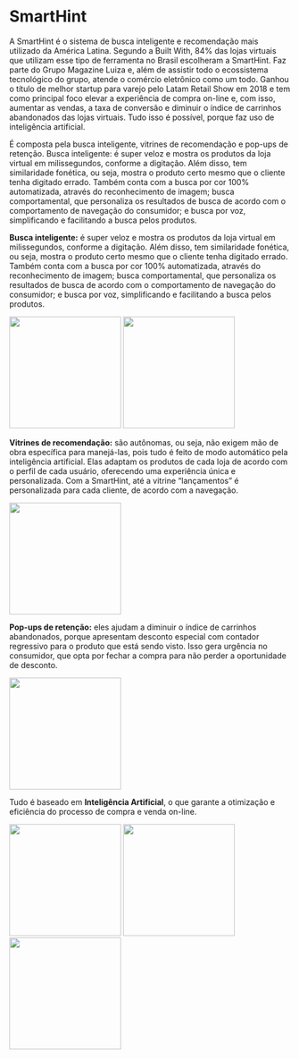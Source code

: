 # SmartHint

A SmartHint é o sistema de busca inteligente e recomendação mais utilizado da América Latina. Segundo a Built With, 84% das lojas virtuais que utilizam esse tipo de ferramenta no Brasil escolheram a SmartHint. Faz parte do Grupo Magazine Luiza e, além de assistir todo o ecossistema tecnológico do grupo, atende o comércio eletrônico como um todo. Ganhou o título de melhor startup para varejo pelo Latam Retail Show em 2018  e tem como principal foco elevar a experiência de compra on-line e, com isso, aumentar as vendas, a taxa de conversão e diminuir o índice de carrinhos abandonados das lojas virtuais. Tudo isso é possível, porque faz uso de inteligência artificial.

É composta pela busca inteligente, vitrines de recomendação e pop-ups de retenção.
Busca inteligente: é super veloz e mostra os produtos da loja virtual em milissegundos, conforme a digitação. Além disso, tem similaridade fonética, ou seja, mostra o produto certo mesmo que o cliente tenha digitado errado. Também conta com a busca por cor 100% automatizada, através do reconhecimento de imagem; busca comportamental, que personaliza os resultados de busca de acordo com o comportamento de navegação do consumidor; e busca por voz, simplificando e facilitando a busca pelos produtos.

**Busca inteligente:** é super veloz e mostra os produtos da loja virtual em milissegundos, conforme a digitação. Além disso, tem similaridade fonética, ou seja, mostra o produto certo mesmo que o cliente tenha digitado errado. Também conta com a busca por cor 100% automatizada, através do reconhecimento de imagem; busca comportamental, que personaliza os resultados de busca de acordo com o comportamento de navegação do consumidor; e busca por voz, simplificando e facilitando a busca pelos produtos.

<img src="public/metadata/images/screenshots/GifAbrand.gif" width="200" height="200"/>

<img src="public/metadata/images/screenshots/GifAbrand.gif" width="200" height="200"/>

**Vitrines de recomendação:** são autônomas, ou seja, não exigem mão de obra específica para manejá-las, pois tudo é feito de modo automático pela inteligência artificial. Elas adaptam os produtos de cada loja de acordo com o perfil de cada usuário, oferecendo uma experiência única e personalizada. Com a SmartHint, até a vitrine “lançamentos” é personalizada para cada cliente, de acordo com a navegação.

<img src="public/metadata/images/screenshots/GifAbrand.gif" width="200" height="200"/>

**Pop-ups de retenção:** eles ajudam a diminuir o índice de carrinhos abandonados, porque apresentam desconto especial com contador regressivo para o produto que está sendo visto. Isso gera urgência no consumidor, que opta por fechar a compra para não perder a oportunidade de desconto.

<img src="public/metadata/images/screenshots/GifAbrand.gif" width="200" height="200"/>

Tudo é baseado em **Inteligência Artificial**, o que garante a otimização e eficiência do processo de compra e venda on-line.

<img src="public/metadata/images/screenshots/GifAbrand.gif" width="200" height="200"/>

<img src="public/metadata/images/screenshots/GifAbrand.gif" width="200" height="200"/>

<img src="public/metadata/images/screenshots/GifAbrand.gif" width="200" height="200"/>
